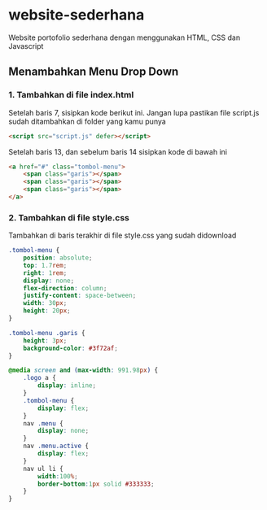 # website-sederhana

Website portofolio sederhana dengan menggunakan HTML, CSS dan Javascript

## Menambahkan Menu Drop Down

### 1. Tambahkan di file index.html
Setelah baris 7, sisipkan kode berikut ini. Jangan lupa pastikan file script.js sudah ditambahkan di folder yang kamu punya

```html
<script src="script.js" defer></script>
```

Setelah baris 13, dan sebelum baris 14 sisipkan kode di bawah ini 
```html
<a href="#" class="tombol-menu">
    <span class="garis"></span>
    <span class="garis"></span>
    <span class="garis"></span>
</a>
```


### 2. Tambahkan di file style.css
Tambahkan di baris terakhir di file style.css yang sudah didownload
```css
.tombol-menu {
    position: absolute;
    top: 1.7rem;
    right: 1rem;
    display: none;
    flex-direction: column;
    justify-content: space-between;
    width: 30px;
    height: 20px;
}

.tombol-menu .garis {
    height: 3px;
    background-color: #3f72af;
}

@media screen and (max-width: 991.98px) {
    .logo a {
        display: inline;
    }
    .tombol-menu {
        display: flex;
    }
    nav .menu {
        display: none;
    }
    nav .menu.active {
        display: flex;
    }
    nav ul li {
        width:100%;
        border-bottom:1px solid #333333;
    }
}
```